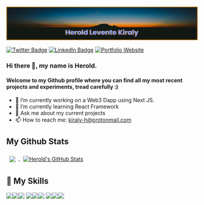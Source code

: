 [![GitHub Banner](/banner_secondary.png)](https://heroldkiraly.github.io/)

[![Twitter Badge](https://img.shields.io/badge/Twitter-Profile-informational?style=flat&logo=twitter&logoColor=white&color=94a3ff)](https://twitter.com/KiralyHerold) [![LinkedIn Badge](https://img.shields.io/badge/LinkedIn-Profile-informational?style=flat&logo=linkedin&logoColor=white&color=94a3ff)](https://www.linkedin.com/in/) [![Portfolio Website](https://img.shields.io/badge/My-Website-94a3ff)](https://heroldkiraly.github.io/)

### Hi there 👋, my name is Herold.
#### Welcome to my Github profile where you can find all my most recent projects and experiments, tread carefully :)


- 🔭 I’m currently working on a Web3 Dapp using Next JS.
- 🌱 I’m currently learning React Framework
- 💬 Ask me about my current projects
- 📫 How to reach me: kiraly-h@protonmail.com


## My Github Stats
<a href="https://github.com/heroldkiraly">
  <img align="center" style="margin:0.5rem" src="https://github-readme-stats.vercel.app/api/top-langs/?username=heroldkiraly&langs_count=6&title_color=ffffff&text_color=ffffff&icon_color=b6760bff&bg_color=94a3ff" />
</a>

<a href="https://github.com/heroldkiraly">
  <img align="center" style="margin:0.5rem" src="https://github-readme-stats.vercel.app/api?username=heroldkiraly&show_icons=true&line_height=27&count_private=true&title_color=ffffff&text_color=ffffff&icon_color=b6760bff&bg_color=94a3ff" alt="Herold's GitHub Stats" />
</a>

## 💼 My Skills
![](https://img.shields.io/badge/Code-React-informational?style=flat&logo=react&logoColor=white&color=94a3ff)![](https://img.shields.io/badge/Code-JavaScript-informational?style=flat&logo=JavaScript&logoColor=white&color=94a3ff)![](https://img.shields.io/badge/Code-MySQL-informational?style=flat&logo=MySQL&logoColor=white&color=94a3ff)
![](https://img.shields.io/badge/Style-CSS-informational?style=flat&logo=css3&logoColor=white&color=94a3ff)![](https://img.shields.io/badge/Style-Tailwind-informational?style=flat&logo=Tailwind-CSS&logoColor=white&color=94a3ff)![](https://img.shields.io/badge/Style-Sass-informational?style=flat&logo=Sass&logoColor=white&color=94a3ff)
![](https://img.shields.io/badge/Tools-NPM-informational?style=flat&logo=npm&logoColor=white&color=94a3ff)![](https://img.shields.io/badge/Tools-Postman-informational?style=flat&logo=Postman&logoColor=white&color=94a3ff)![](https://img.shields.io/badge/Tools-GitHub-informational?style=flat&logo=GitHub&logoColor=white&color=94a3ff)
